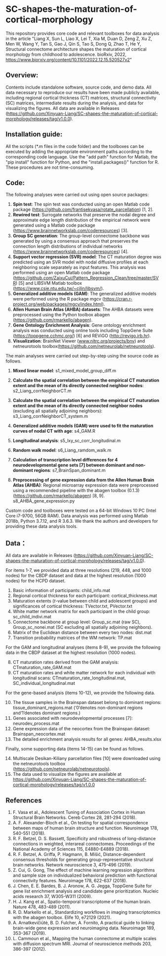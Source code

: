 # SC-shapes-the-maturation-of-cortical-morphology

   This repository provides core code and relevant toolboxes for data analysis in the article "Liang X, Sun L, Liao X, Lei T, Xia M, Duan D, Zeng Z, Xu Z, Men W, Wang Y, Tan S, Gao J, Qin S, Tao S, Dong Q, Zhao T, He Y, Structural connectome architecture shapes the maturation of cortical morphology from childhood to adolescence. bioRxiv, 2022, https://www.biorxiv.org/content/10.1101/2022.12.15.520527v2"

   ## Overview:

   Contents include standalone software, source code, and demo data. All data necessary to reproduce our results have been made publicly available, including regional cortical thickness (CT) matrices, structural connectivity (SC) matrices, intermediate results during the analysis, and data for visualizing the figures. All data are available in Releases (https://github.com/Xinyuan-Liang/SC-shapes-the-maturation-of-cortical-morphology/releases/tag/v1.0.0).

   ## Installation guide:

   All the scripts (*.m files in the code folder) and the toolboxes can be executed by adding the appropriate environment paths according to the corresponding code language. Use the "add path" function for Matlab, the "pip install" function for Python, and the "install.packages()" function for R. These procedures are not time-consuming.

   ## Code:

   The following analyses were carried out using open source packages:

   1. **Spin test**: The spin test was conducted using an open Matlab code package (https://github.com/frantisekvasa/rotate_parcellation) [1, 2].
   2. **Rewired test**: Surrogate networks that preserve the nodal degree and approximate edge length distribution of the empirical network were generated using a Matlab code package (https://www.brainnetworkslab.com/coderesources) [3]. 
   3. **Group SC generation**: The group-level connectome backbone was generated by using a consensus approach that preserves the connection length distributions of individual networks (https://www.brainnetworkslab.com/coderesources) [4].
   4. **Support vector regression (SVR) model**: The CT maturation degree was predicted using an SVR model with nodal diffusive profiles at each neighboring scale separately as input features. This analysis was performed using an open Matlab code package (https://github.com/ZaixuCui/Pattern_Regression_Clean/tree/master/SVR) [5] and LIBSVM Matlab toolbox (https://www.csie.ntu.edu.tw/~cjlin/libsvm/).
   5. **Generalized additive models (GAM)**: The generalized additive models were performed using the R package mgcv (https://cran.r-project.org/web/packages/mgcv/index.html).
   6. **Allen Human Brain Atlas (AHBA) datasets**: The AHBA datasets were preprocessed using the Python toolbox abagen (https://github.com/rmarkello/abagen).
   7. **Gene Ontology Enrichment Analysis**: Gene ontology enrichment analysis was conducted using online tools including ToppGene Suite (https://toppgene.cchmc.org/) [6] and REViGO (http://revigo.irb.hr).
   8. **Visualization**: BrainNet Viewer (www.nitrc.org/projects/bnv) and netneurotools toolbox(https://github.com/netneurolab/netneurotools).

   The main analyses were carried out step-by-step using the source code as follows.

   1. **Mixed linear model**: s1_mixed_model_group_diff.m

   2. **Calculate the spatial correlation between the empirical CT maturation extent and the mean of its directly connected neighbor nodes**: s2_Liang_corrNeighborCT.m 

   3. **Calculate the spatial correlation between the empirical CT maturation extent and the mean of its directly connected neighbor nodes** (excluding all spatially adjoining neighbors): s3_Liang_corrNeighborCT_system.m

   4. **Generalized additive models (GAM) were used to fit the maturation curves of nodal CT with age**: s4_GAM.R 

   5. **Longitudinal analysis**: s5_lxy_sc_corr_longitudinal.m

   6. **Random walk model**: s6_Liang_ramdom_walk.m

   7. **Calculation of transcription level differences for 4 neurodevelopmental gene sets [7] between dominant and non-dominant regions**: s7_BrainSpan_dominant.m

   8. **Preprocessing of gene expression data from the Allen Human Brain Atlas (AHBA)**: Regional microarray expression data were preprocessed using a recommended pipeline with the abagen toolbox (0.1.3) (https://github.com/rmarkello/abagen) [8, 9].
      s8_AHBA_gene_expression.py

Custom code and toolboxes were tested on a 64-bit Windows 10 PC (Intel Core i7-9700, 56GB RAM). Data analysis was performed using Matlab 2018b, Python 3.7.12, and R 3.6.3. We thank the authors and developers for providing these data analysis tools.

   ## Data：
   All data are available in Releases (https://github.com/Xinyuan-Liang/SC-shapes-the-maturation-of-cortical-morphology/releases/tag/v1.0.0).
   
   For items 1-7, we provided data at three resolutions (219, 448, and 1000 nodes) for the CBDP dataset and data at the highest resolution (1000 nodes) for the HCPD dataset.

   1.	Basic information of participants: child_info.mat
   2.	Regional cortical thickness for each participant: cortical_thickness.mat
   3.	Maturation extents (*t*-value between child and adolescent groups) and significances of cortical thickness: TVector.txt, PVector.txt
   4.	White matter network matrix for each participant in the child group: sc_child_indivi.mat
   5.	Connectome backbone at group level: Group_sc.mat (raw SC), Group_sc_nonei.mat (SC excluding all spatially adjoining neighbors).
   6.	Matrix of the Euclidean distance between every two nodes: dist.mat
   7.	Transition probability matrices of the WM network: TP.mat

   For the GAM and longitudinal analyses (items 8-9), we provide the following data in the CBDP dataset at the highest resolution (1000 nodes).

   8.	CT maturation rates derived from the GAM analysis: CTmaturation_rate_GAM.mat
   9.	CT maturation rates and white matter network for each individual with longitudinal scans: CTmaturation_rate_longitudinal.mat, SC_individual_longitudinal.mat

   For the gene-based analysis (items 10-12), we provide the following data.

   10.	The tissue samples in the Brainspan dataset belong to dominant regions: tissue_dominant_regions.mat (‘0’denotes non-dominant regions and‘1’denotes dominant regions.)
   11.	Genes associated with neurodevelopmental processes [7]: neurodev_process.mat
   12.	Gene expression data of the neocortex from the Brainspan dataset: Brainspan_neocortex.mat
   13.	The detailed enrichment analysis results for all genes: AHBA_results.xlsx

   Finally, some supporting data (items 14-15) can be found as follows.

   14.	Multiscale Desikan-Kiliany parcellation files [10] were downloaded using the netneurotools toolbox (https://github.com/netneurolab/netneurotools).
   15.	The data used to visualize the figures are available at https://github.com/Xinyuan-Liang/SC-shapes-the-maturation-of-cortical-morphology/releases/tag/v1.0.0

   ## References

   1.	F. Vasa et al., Adolescent Tuning of Association Cortex in Human Structural Brain Networks. Cereb Cortex 28, 281-294 (2018).
   2.	A. F. Alexander-Bloch et al., On testing for spatial correspondence between maps of human brain structure and function. Neuroimage 178, 540-551 (2018).
   3.	R. F. Betzel, D. S. Bassett, Specificity and robustness of long-distance connections in weighted, interareal connectomes. Proceedings of the National Academy of Sciences 115, E4880-E4889 (2018).
   4.	R. F. Betzel, A. Griffa, P. Hagmann, B. Mišić, Distance-dependent consensus thresholds for generating group-representative structural brain networks. Network neuroscience 3, 475-496 (2019).
   5.	Z. Cui, G. Gong, The effect of machine learning regression algorithms and sample size on individualized behavioral prediction with functional connectivity features. Neuroimage 178, 622-637 (2018).
   6.	J. Chen, E. E. Bardes, B. J. Aronow, A. G. Jegga, ToppGene Suite for gene list enrichment analysis and candidate gene prioritization. Nucleic acids research 37, W305-W311 (2009).
   7.	H. J. Kang et al., Spatio-temporal transcriptome of the human brain. Nature 478, 483-489 (2011).
   8.	R. D. Markello et al., Standardizing workflows in imaging transcriptomics with the abagen toolbox. Elife 10, e72129 (2021).
   9.	A. Arnatkevic̆iūtė, B. D. Fulcher, A. Fornito, A practical guide to linking brain-wide gene expression and neuroimaging data. Neuroimage 189, 353-367 (2019).	
   10.	L. Cammoun et al., Mapping the human connectome at multiple scales with diffusion spectrum MRI. Journal of neuroscience methods 203, 386-397 (2012).


